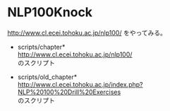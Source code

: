 # NLP100Knock
http://www.cl.ecei.tohoku.ac.jp/nlp100/
をやってみる。

* scripts/chapter\*  
  http://www.cl.ecei.tohoku.ac.jp/nlp100/  
  のスクリプト  

* scripts/old\_chapter\*  
  http://www.cl.ecei.tohoku.ac.jp/index.php?NLP%20100%20Drill%20Exercises  
  のスクリプト  

